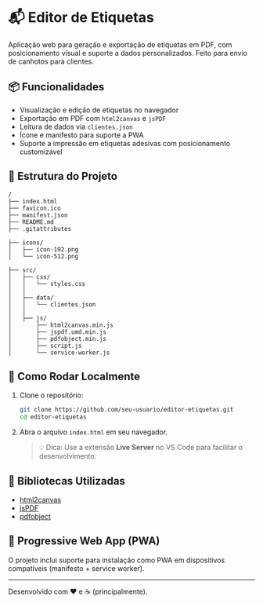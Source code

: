 # 📬 Editor de Etiquetas

Aplicação web para geração e exportação de etiquetas em PDF, com posicionamento visual e suporte a dados personalizados. Feito para envio de canhotos para clientes.

## 📦 Funcionalidades

- Visualização e edição de etiquetas no navegador
- Exportação em PDF com `html2canvas` e `jsPDF`
- Leitura de dados via `clientes.json`
- Ícone e manifesto para suporte a PWA
- Suporte a impressão em etiquetas adesivas com posicionamento customizável

## 📁 Estrutura do Projeto

```
/
├── index.html
├── favicon.ico
├── manifest.json
├── README.md
├── .gitattributes

├── icons/
│   ├── icon-192.png
│   └── icon-512.png

├── src/
│   ├── css/
│   │   └── styles.css
│   │
│   ├── data/
│   │   └── clientes.json
│   │
│   ├── js/
│       ├── html2canvas.min.js
│       ├── jspdf.umd.min.js
│       ├── pdfobject.min.js
│       ├── script.js
│       └── service-worker.js
```

## 🚀 Como Rodar Localmente

1. Clone o repositório:
   ```bash
   git clone https://github.com/seu-usuario/editor-etiquetas.git
   cd editor-etiquetas
   ```

2. Abra o arquivo `index.html` em seu navegador.

   > 💡 Dica: Use a extensão **Live Server** no VS Code para facilitar o desenvolvimento.

## 🔗 Bibliotecas Utilizadas

- [html2canvas](https://html2canvas.hertzen.com/)
- [jsPDF](https://github.com/parallax/jsPDF)
- [pdfobject](https://pdfobject.com/)

## 📱 Progressive Web App (PWA)

O projeto inclui suporte para instalação como PWA em dispositivos compatíveis (manifesto + service worker).

---

Desenvolvido com ❤️ e ☕ (principalmente).
